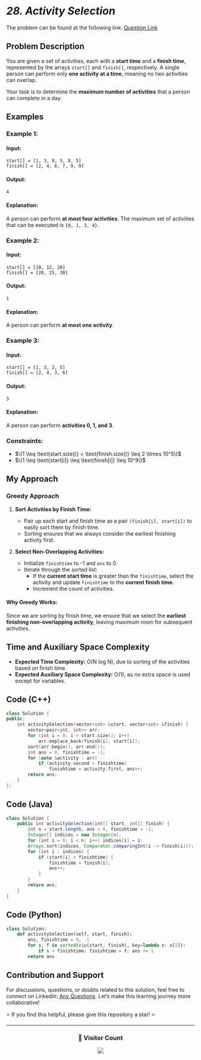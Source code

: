 # *28. Activity Selection*  

The problem can be found at the following link: [Question Link](https://www.geeksforgeeks.org/problems/activity-selection-1587115620/1)  


## **Problem Description**  

You are given a set of activities, each with a **start time** and a **finish time**, represented by the arrays `start[]` and `finish[]`, respectively. A single person can perform only **one activity at a time**, meaning no two activities can overlap.  

Your task is to determine the **maximum number of activities** that a person can complete in a day.  


## **Examples**

### **Example 1:**  

#### **Input:**  
```
start[] = [1, 3, 0, 5, 8, 5]  
finish[] = [2, 4, 6, 7, 9, 9]  
```

#### **Output:**  
```
4
```

#### **Explanation:**  
A person can perform **at most four activities**. The maximum set of activities that can be executed is `{0, 1, 3, 4}`.  


### **Example 2:**  

#### **Input:**  
```
start[] = [10, 12, 20]  
finish[] = [20, 25, 30]  
```

#### **Output:**  
```
1
```

#### **Explanation:**  
A person can perform **at most one activity**.  


### **Example 3:**  

#### **Input:**  
```
start[] = [1, 3, 2, 5]  
finish[] = [2, 4, 3, 6]  
```

#### **Output:**  
```
3
```

#### **Explanation:**  
A person can perform **activities 0, 1, and 3**.  


### **Constraints:**  
- $\(1 \leq \text{start.size()} = \text{finish.size()} \leq 2 \times 10^5\)$  
- $\(1 \leq \text{start[i]} \leq \text{finish[i]} \leq 10^9\)$  


## **My Approach**  

### **Greedy Approach**  

1. **Sort Activities by Finish Time:**  
   - Pair up each start and finish time as a pair `(finish[i], start[i])` to easily sort them by finish time.  
   - Sorting ensures that we always consider the earliest finishing activity first.  

2. **Select Non-Overlapping Activities:**  
   - Initialize `finishtime` to -1 and `ans` to 0.  
   - Iterate through the sorted list:  
     - If the **current start time** is greater than the `finishtime`, select the activity and update `finishtime` to the **current finish time**.  
     - Increment the count of activities.  

#### **Why Greedy Works:**  
Since we are sorting by finish time, we ensure that we select the **earliest finishing non-overlapping activity**, leaving maximum room for subsequent activities.  



## **Time and Auxiliary Space Complexity**  

- **Expected Time Complexity:** O(N log N), due to sorting of the activities based on finish time.  
- **Expected Auxiliary Space Complexity:** O(1), as no extra space is used except for variables.  


## **Code (C++)**  
```cpp
class Solution {
public:
    int activitySelection(vector<int> &start, vector<int> &finish) {
        vector<pair<int, int>> arr;
        for (int i = 0; i < start.size(); i++) 
            arr.emplace_back(finish[i], start[i]);
        sort(arr.begin(), arr.end());
        int ans = 0, finishtime = -1;
        for (auto &activity : arr) 
            if (activity.second > finishtime) 
                finishtime = activity.first, ans++;
        return ans;
    }
};
```



## **Code (Java)**  
```java
class Solution {
    public int activitySelection(int[] start, int[] finish) {
        int n = start.length, ans = 0, finishtime = -1;
        Integer[] indices = new Integer[n];
        for (int i = 0; i < n; i++) indices[i] = i;
        Arrays.sort(indices, Comparator.comparingInt(i -> finish[i]));
        for (int i : indices) {
            if (start[i] > finishtime) {
                finishtime = finish[i];
                ans++;
            }
        }
        return ans;
    }
}
```


## **Code (Python)**  
```python
class Solution:
    def activitySelection(self, start, finish):
        ans, finishtime = 0, -1
        for s, f in sorted(zip(start, finish), key=lambda x: x[1]):
            if s > finishtime: finishtime = f; ans += 1
        return ans
```


## **Contribution and Support**  

For discussions, questions, or doubts related to this solution, feel free to connect on LinkedIn: [Any Questions](https://www.linkedin.com/in/het-patel-8b110525a/). Let’s make this learning journey more collaborative!  

⭐ If you find this helpful, please give this repository a star! ⭐  

---

<div align="center">
  <h3><b>📍 Visitor Count</b></h3>
</div>

<p align="center">
  <img src="https://profile-counter.glitch.me/Hunterdii/count.svg" />
</p>
